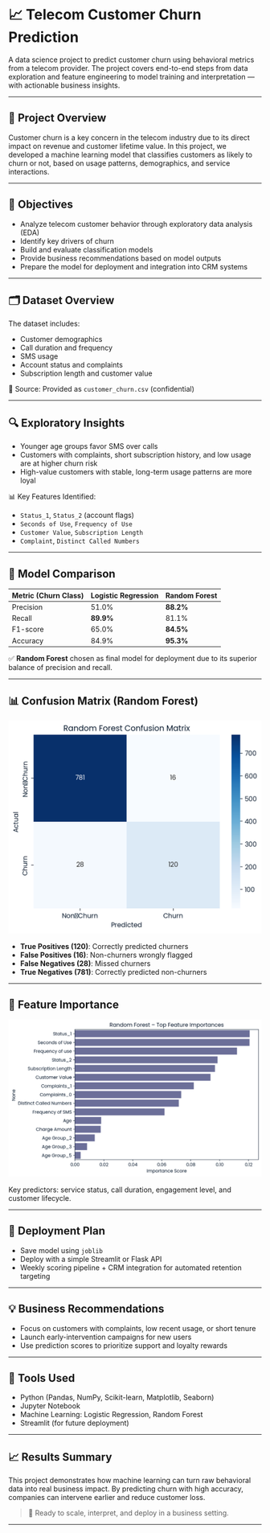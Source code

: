 # 📈 Telecom Customer Churn Prediction

A data science project to predict customer churn using behavioral metrics from a telecom provider. The project covers end-to-end steps from data exploration and feature engineering to model training and interpretation — with actionable business insights.

---

## 📌 Project Overview

Customer churn is a key concern in the telecom industry due to its direct impact on revenue and customer lifetime value. In this project, we developed a machine learning model that classifies customers as likely to churn or not, based on usage patterns, demographics, and service interactions.

---

## 🧠 Objectives

- Analyze telecom customer behavior through exploratory data analysis (EDA)
- Identify key drivers of churn
- Build and evaluate classification models
- Provide business recommendations based on model outputs
- Prepare the model for deployment and integration into CRM systems

---

## 🗂️ Dataset Overview

The dataset includes:
- Customer demographics
- Call duration and frequency
- SMS usage
- Account status and complaints
- Subscription length and customer value

📁 Source: Provided as `customer_churn.csv` (confidential)

---

## 🔍 Exploratory Insights

- Younger age groups favor SMS over calls
- Customers with complaints, short subscription history, and low usage are at higher churn risk
- High-value customers with stable, long-term usage patterns are more loyal

📊 Key Features Identified:
- `Status_1`, `Status_2` (account flags)
- `Seconds of Use`, `Frequency of Use`
- `Customer Value`, `Subscription Length`
- `Complaint`, `Distinct Called Numbers`

---

## 🤖 Model Comparison

| Metric (Churn Class) | Logistic Regression | Random Forest |
|----------------------|---------------------|---------------|
| Precision            | 51.0%               | **88.2%**     |
| Recall               | **89.9%**           | 81.1%         |
| F1-score             | 65.0%               | **84.5%**     |
| Accuracy             | 84.9%               | **95.3%**     |

✅ **Random Forest** chosen as final model for deployment due to its superior balance of precision and recall.

---

## 📊 Confusion Matrix (Random Forest)

![Confusion Matrix](images/confusion_matrix.png)

- **True Positives (120)**: Correctly predicted churners  
- **False Positives (16)**: Non-churners wrongly flagged  
- **False Negatives (28)**: Missed churners  
- **True Negatives (781)**: Correctly predicted non-churners

---

## 🧠 Feature Importance

![Feature Importance](images/feature_importance_plot.png)

Key predictors: service status, call duration, engagement level, and customer lifecycle.

---

## 🚀 Deployment Plan

- Save model using `joblib`
- Deploy with a simple Streamlit or Flask API
- Weekly scoring pipeline + CRM integration for automated retention targeting

---

## 💡 Business Recommendations

- Focus on customers with complaints, low recent usage, or short tenure
- Launch early-intervention campaigns for new users
- Use prediction scores to prioritize support and loyalty rewards

---

## 🧾 Tools Used

- Python (Pandas, NumPy, Scikit-learn, Matplotlib, Seaborn)
- Jupyter Notebook
- Machine Learning: Logistic Regression, Random Forest
- Streamlit (for future deployment)

---

## 📈 Results Summary

This project demonstrates how machine learning can turn raw behavioral data into real business impact. By predicting churn with high accuracy, companies can intervene earlier and reduce customer loss.

> 🔧 Ready to scale, interpret, and deploy in a business setting.

---
